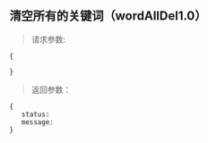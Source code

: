清空所有的关键词（wordAllDel1.0）
-----------------------------
>请求参数:

    {

    }

>返回参数：

	{
       status:
       message:
	}

